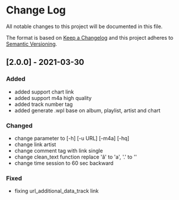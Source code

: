 
# Change Log
All notable changes to this project will be documented in this file.
 
The format is based on [Keep a Changelog](http://keepachangelog.com/)
and this project adheres to [Semantic Versioning](http://semver.org/).
 
## [2.0.0] - 2021-03-30
 
### Added

- added support chart link
- added support m4a high quality
- added track number tag
- added generate .wpl base on album, playlist, artist and chart
   
### Changed

- change parameter to [-h] [-u URL] [-m4a] [-hq]
- change link artist
- change comment tag with link single
- change clean_text function replace 'â' to 'a', '.' to ''
- change time session to 60 sec backward

 
### Fixed 

- fixing url_additional_data_track link